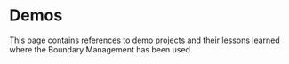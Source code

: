 # Demos

This page contains references to demo projects and their lessons learned where the Boundary Management has been used.
